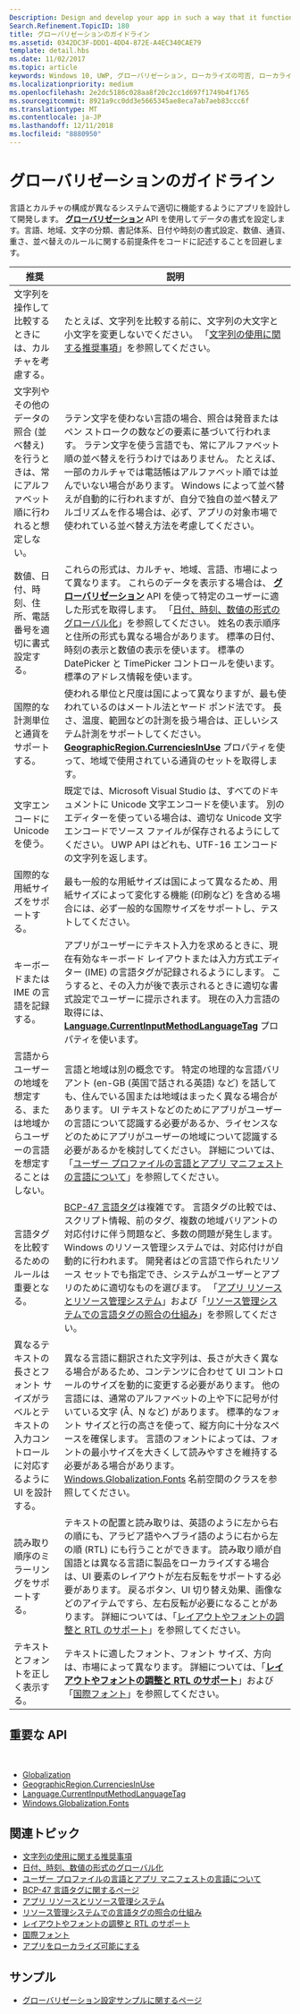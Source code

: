 ```yaml
---
Description: Design and develop your app in such a way that it functions appropriately on systems with different language and culture configurations.
Search.Refinement.TopicID: 180
title: グローバリゼーションのガイドライン
ms.assetid: 0342DC3F-DDD1-4DD4-872E-A4EC340CAE79
template: detail.hbs
ms.date: 11/02/2017
ms.topic: article
keywords: Windows 10, UWP, グローバリゼーション, ローカライズの可否, ローカライズ
ms.localizationpriority: medium
ms.openlocfilehash: 2e2dc5186c028aa8f20c2cc1d697f1749b4f1765
ms.sourcegitcommit: 8921a9cc0dd3e5665345ae8eca7ab7aeb83ccc6f
ms.translationtype: MT
ms.contentlocale: ja-JP
ms.lasthandoff: 12/11/2018
ms.locfileid: "8880950"
---
```

# <a name="guidelines-for-globalization"></a>グローバリゼーションのガイドライン

言語とカルチャの構成が異なるシステムで適切に機能するようにアプリを設計して開発します。 [**グローバリゼーション**](/uwp/api/Windows.Globalization?branch=live) API を使用してデータの書式を設定します。言語、地域、文字の分類、書記体系、日付や時刻の書式設定、数値、通貨、重さ、並べ替えのルールに関する前提条件をコードに記述することを回避します。

| 推奨 | 説明 |
| ------------- | ----------- |
| 文字列を操作して比較するときには、カルチャを考慮する。 | たとえば、文字列を比較する前に、文字列の大文字と小文字を変更しないでください。 「[文字列の使用に関する推奨事項](/dotnet/standard/base-types/best-practices-strings?branch=live#recommendations_for_string_usage)」を参照してください。 |
| 文字列やその他のデータの照合 (並べ替え) を行うときは、常にアルファベット順に行われると想定しない。 | ラテン文字を使わない言語の場合、照合は発音またはペン ストロークの数などの要素に基づいて行われます。 ラテン文字を使う言語でも、常にアルファベット順の並べ替えを行うわけではありません。 たとえば、一部のカルチャでは電話帳はアルファベット順では並んでいない場合があります。 Windows によって並べ替えが自動的に行われますが、自分で独自の並べ替えアルゴリズムを作る場合は、必ず、アプリの対象市場で使われている並べ替え方法を考慮してください。 |
| 数値、日付、時刻、住所、電話番号を適切に書式設定する。 | これらの形式は、カルチャ、地域、言語、市場によって異なります。 これらのデータを表示する場合は、 [**グローバリゼーション**](/uwp/api/Windows.Globalization?branch=live) API を使って特定のユーザーに適した形式を取得します。 「[日付、時刻、数値の形式のグローバル化](use-global-ready-formats.md)」を参照してください。 姓名の表示順序と住所の形式も異なる場合があります。 標準の日付、時刻の表示と数値の表示を使います。 標準の DatePicker と TimePicker コントロールを使います。 標準のアドレス情報を使います。 |
| 国際的な計測単位と通貨をサポートする。 | 使われる単位と尺度は国によって異なりますが、最も使われているのはメートル法とヤード ポンド法です。 長さ、温度、範囲などの計測を扱う場合は、正しいシステム計測をサポートしてください。 [**GeographicRegion.CurrenciesInUse**](/uwp/api/windows.globalization.geographicregion.CurrenciesInUse) プロパティを使って、地域で使用されている通貨のセットを取得します。 |
| 文字エンコードに Unicode を使う。 | 既定では、Microsoft Visual Studio は、すべてのドキュメントに Unicode 文字エンコードを使います。 別のエディターを使っている場合は、適切な Unicode 文字エンコードでソース ファイルが保存されるようにしてください。 UWP API はどれも、UTF-16 エンコードの文字列を返します。 |
| 国際的な用紙サイズをサポートする。 | 最も一般的な用紙サイズは国によって異なるため、用紙サイズによって変化する機能 (印刷など) を含める場合には、必ず一般的な国際サイズをサポートし、テストしてください。 |
| キーボードまたは IME の言語を記録する。 | アプリがユーザーにテキスト入力を求めるときに、現在有効なキーボード レイアウトまたは入力方式エディター (IME) の言語タグが記録されるようにします。 こうすると、その入力が後で表示されるときに適切な書式設定でユーザーに提示されます。 現在の入力言語の取得には、[**Language.CurrentInputMethodLanguageTag**](/uwp/api/windows.globalization.language.CurrentInputMethodLanguageTag) プロパティを使います。 |
| 言語からユーザーの地域を想定する、または地域からユーザーの言語を想定することはしない。 | 言語と地域は別の概念です。 特定の地理的な言語バリアント (en-GB (英国で話される英語) など) を話しても、住んでいる国または地域はまったく異なる場合があります。 UI テキストなどのためにアプリがユーザーの言語について認識する必要があるか、ライセンスなどのためにアプリがユーザーの地域について認識する必要があるかを検討してください。 詳細については、「[ユーザー プロファイルの言語とアプリ マニフェストの言語について](manage-language-and-region.md)」を参照してください。 |
| 言語タグを比較するためのルールは重要となる。 | [BCP-47 言語タグ](http://go.microsoft.com/fwlink/p/?linkid=227302)は複雑です。 言語タグの比較では、スクリプト情報、前のタグ、複数の地域バリアントの対応付けに伴う問題など、多数の問題が発生します。 Windows のリソース管理システムでは、対応付けが自動的に行われます。 開発者はどの言語で作られたリソース セットでも指定でき、システムがユーザーとアプリのために適切なものを選びます。 「[アプリ リソースとリソース管理システム](../../app-resources/index.md)」および「[リソース管理システムでの言語タグの照合の仕組み](../../app-resources/how-rms-matches-lang-tags.md)」を参照してください。 |
| 異なるテキストの長さとフォント サイズがラベルとテキストの入力コントロールに対応するように UI を設計する。 | 異なる言語に翻訳された文字列は、長さが大きく異なる場合があるため、コンテンツに合わせて UI コントロールのサイズを動的に変更する必要があります。 他の言語には、通常のアルファベットの上や下に記号が付いている文字 (Å、Ņ など) があります。 標準的なフォント サイズと行の高さを使って、縦方向に十分なスペースを確保します。 言語のフォントによっては、フォントの最小サイズを大きくして読みやすさを維持する必要がある場合があります。 [Windows.Globalization.Fonts](/uwp/api/windows.globalization.fonts?branch=live) 名前空間のクラスを参照してください。 |
| 読み取り順序のミラーリングをサポートする。 | テキストの配置と読み取りは、英語のように左から右の順にも、アラビア語やヘブライ語のように右から左の順 (RTL) にも行うことができます。 読み取り順が自国語とは異なる言語に製品をローカライズする場合は、UI 要素のレイアウトが左右反転をサポートする必要があります。 戻るボタン、UI 切り替え効果、画像などのアイテムですら、左右反転が必要になることがあります。 詳細については、「[レイアウトやフォントの調整と RTL のサポート](adjust-layout-and-fonts--and-support-rtl.md)」を参照してください。 |
| テキストとフォントを正しく表示する。 | テキストに適したフォント、フォント サイズ、方向は、市場によって異なります。 詳細については、「[**レイアウトやフォントの調整と RTL のサポート**](adjust-layout-and-fonts--and-support-rtl.md)」および「[国際フォント](loc-international-fonts.md)」を参照してください。 |

## <a name="important-apis"></a>重要な API
 
* [Globalization](/uwp/api/Windows.Globalization?branch=live)
* [GeographicRegion.CurrenciesInUse](/uwp/api/windows.globalization.geographicregion.CurrenciesInUse)
* [Language.CurrentInputMethodLanguageTag](/uwp/api/windows.globalization.language.CurrentInputMethodLanguageTag)
* [Windows.Globalization.Fonts](/uwp/api/windows.globalization.fonts?branch=live)

## <a name="related-topics"></a>関連トピック

* [文字列の使用に関する推奨事項](/dotnet/standard/base-types/best-practices-strings?branch=live#recommendations_for_string_usage)
* [日付、時刻、数値の形式のグローバル化](use-global-ready-formats.md)
* [ユーザー プロファイルの言語とアプリ マニフェストの言語について](manage-language-and-region.md)
* [BCP-47 言語タグに関するページ](http://go.microsoft.com/fwlink/p/?linkid=227302)
* [アプリ リソースとリソース管理システム](../../app-resources/index.md)
* [リソース管理システムでの言語タグの照合の仕組み](../../app-resources/how-rms-matches-lang-tags.md)
* [レイアウトやフォントの調整と RTL のサポート](adjust-layout-and-fonts--and-support-rtl.md)
* [国際フォント](loc-international-fonts.md)
* [アプリをローカライズ可能にする](prepare-your-app-for-localization.md)

## <a name="samples"></a>サンプル

* [グローバリゼーション設定サンプルに関するページ](http://go.microsoft.com/fwlink/p/?linkid=231608)
